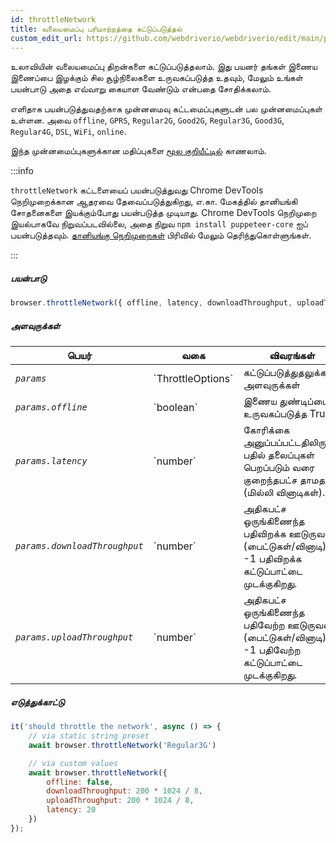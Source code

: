 ```yaml
---
id: throttleNetwork
title: வலையமைப்பு பரிமாற்றத்தை கட்டுப்படுத்தல்
custom_edit_url: https://github.com/webdriverio/webdriverio/edit/main/packages/webdriverio/src/commands/browser/throttleNetwork.ts
---
```


உலாவியின் வலையமைப்பு திறன்களை கட்டுப்படுத்தலாம். இது பயனர் தங்கள் இணைய இணைப்பை இழக்கும் சில சூழ்நிலைகளை உருவகப்படுத்த உதவும், மேலும் உங்கள் பயன்பாடு அதை எவ்வாறு கையாள வேண்டும் என்பதை சோதிக்கலாம்.

எளிதாக பயன்படுத்துவதற்காக முன்னமைவு கட்டமைப்புகளுடன் பல முன்னமைப்புகள் உள்ளன.
அவை `offline`, `GPRS`, `Regular2G`, `Good2G`, `Regular3G`, `Good3G`,
`Regular4G`, `DSL`, `WiFi`, `online`.

இந்த முன்னமைப்புகளுக்கான மதிப்புகளை [மூல குறியீட்டில்](https://github.com/webdriverio/webdriverio/blob/6824e4eb118a8d20685f12f4bc42f13fd56f8a25/packages/webdriverio/src/commands/browser/throttleNetwork.js#L29) காணலாம்.

:::info

`throttleNetwork` கட்டளையைப் பயன்படுத்துவது Chrome DevTools நெறிமுறைக்கான ஆதரவை தேவைப்படுத்துகிறது, எ.கா.
மேகத்தில் தானியங்கி சோதனைகளை இயக்கும்போது பயன்படுத்த முடியாது. Chrome DevTools நெறிமுறை இயல்பாகவே நிறுவப்படவில்லை,
அதை நிறுவ `npm install puppeteer-core` ஐப் பயன்படுத்தவும்.
[தானியங்கு நெறிமுறைகள்](/docs/automationProtocols) பிரிவில் மேலும் தெரிந்துகொள்ளுங்கள்.

:::

##### பயன்பாடு

```js
browser.throttleNetwork({ offline, latency, downloadThroughput, uploadThroughput })
```

##### அளவுருக்கள்

<table>
  <thead>
    <tr>
      <th>பெயர்</th><th>வகை</th><th>விவரங்கள்</th>
    </tr>
  </thead>
  <tbody>
    <tr>
      <td><code><var>params</var></code></td>
      <td>`ThrottleOptions`</td>
      <td>கட்டுப்படுத்துதலுக்கான அளவுருக்கள்</td>
    </tr>
    <tr>
      <td><code><var>params.offline</var></code></td>
      <td>`boolean`</td>
      <td>இணைய துண்டிப்பை உருவகப்படுத்த True.</td>
    </tr>
    <tr>
      <td><code><var>params.latency</var></code></td>
      <td>`number`</td>
      <td>கோரிக்கை அனுப்பப்பட்டதிலிருந்து பதில் தலைப்புகள் பெறப்படும் வரை குறைந்தபட்ச தாமதம் (மில்லி வினாடிகள்).</td>
    </tr>
    <tr>
      <td><code><var>params.downloadThroughput</var></code></td>
      <td>`number`</td>
      <td>அதிகபட்ச ஒருங்கிணைந்த பதிவிறக்க ஊடுருவல் (பைட்டுகள்/வினாடி). -1 பதிவிறக்க கட்டுப்பாட்டை முடக்குகிறது.</td>
    </tr>
    <tr>
      <td><code><var>params.uploadThroughput</var></code></td>
      <td>`number`</td>
      <td>அதிகபட்ச ஒருங்கிணைந்த பதிவேற்ற ஊடுருவல் (பைட்டுகள்/வினாடி). -1 பதிவேற்ற கட்டுப்பாட்டை முடக்குகிறது.</td>
    </tr>
  </tbody>
</table>

##### எடுத்துக்காட்டு

```js title="throttleNetwork.js"
it('should throttle the network', async () => {
    // via static string preset
    await browser.throttleNetwork('Regular3G')

    // via custom values
    await browser.throttleNetwork({
        offline: false,
        downloadThroughput: 200 * 1024 / 8,
        uploadThroughput: 200 * 1024 / 8,
        latency: 20
    })
});
```